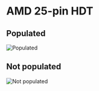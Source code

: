 # AMD 25-pin HDT
## Populated
![Populated](https://github.com/Necrosys/x86-JTAG-Information/blob/master/Connector/HDT/HDT_P.jpg)
## Not populated
![Not populated](https://github.com/Necrosys/x86-JTAG-Information/blob/master/Connector/HDT/HDT_NP.jpg)
